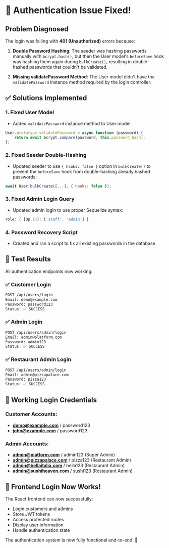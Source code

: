 # 🔐 Authentication Issue Fixed!

## Problem Diagnosed

The login was failing with **401 (Unauthorized)** errors because:

1. **Double Password Hashing**: The seeder was hashing passwords manually with `bcrypt.hash()`, but then the User model's `beforeSave` hook was hashing them again during `bulkCreate()`, resulting in double-hashed passwords that couldn't be validated.

2. **Missing validatePassword Method**: The User model didn't have the `validatePassword` instance method required by the login controller.

## ✅ Solutions Implemented

### 1. **Fixed User Model**

-   Added `validatePassword` instance method to User model:

```javascript
User.prototype.validatePassword = async function (password) {
    return await bcrypt.compare(password, this.password_hash);
};
```

### 2. **Fixed Seeder Double-Hashing**

-   Updated seeder to use `{ hooks: false }` option in `bulkCreate()` to prevent the `beforeSave` hook from double-hashing already hashed passwords:

```javascript
await User.bulkCreate([...], { hooks: false });
```

### 3. **Fixed Admin Login Query**

-   Updated admin login to use proper Sequelize syntax:

```javascript
role: { [Op.in]: ['staff', 'admin'] }
```

### 4. **Password Recovery Script**

-   Created and ran a script to fix all existing passwords in the database

## 🧪 **Test Results**

All authentication endpoints now working:

### ✅ Customer Login

```bash
POST /api/users/login
Email: demo@example.com
Password: password123
Status: ✅ SUCCESS
```

### ✅ Admin Login

```bash
POST /api/users/admin/login
Email: admin@platform.com
Password: admin123
Status: ✅ SUCCESS
```

### ✅ Restaurant Admin Login

```bash
POST /api/users/admin/login
Email: admin@pizzapalace.com
Password: pizza123
Status: ✅ SUCCESS
```

## 🔑 **Working Login Credentials**

### Customer Accounts:

-   **demo@example.com** / password123
-   **john@example.com** / password123

### Admin Accounts:

-   **admin@platform.com** / admin123 (Super Admin)
-   **admin@pizzapalace.com** / pizza123 (Restaurant Admin)
-   **admin@bellaitalia.com** / bella123 (Restaurant Admin)
-   **admin@sushiheaven.com** / sushi123 (Restaurant Admin)

## 🎉 **Frontend Login Now Works!**

The React frontend can now successfully:

-   Login customers and admins
-   Store JWT tokens
-   Access protected routes
-   Display user information
-   Handle authentication state

The authentication system is now fully functional end-to-end! 🚀
